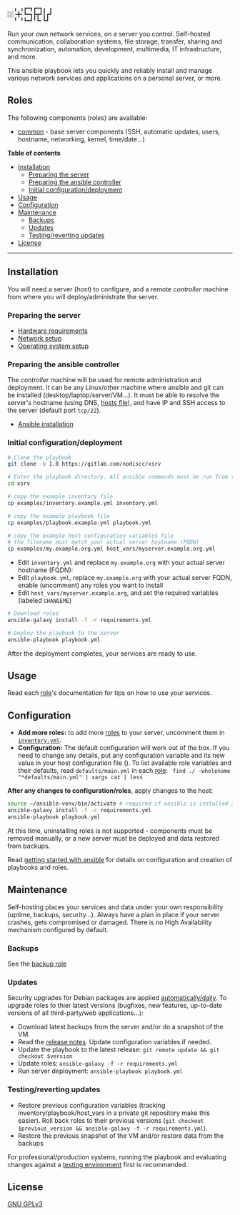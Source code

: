 ```
  ╻ ╻┏━┓┏━┓╻ ╻
░░╺╋╸┗━┓┣┳┛┃┏┛
  ╹ ╹┗━┛╹┗╸┗┛ 
```

Run your own network services, on a server you control. Self-hosted communication, collaboration systems, file storage, transfer, sharing and synchronization, automation, development, multimedia, IT infrastructure, and more.

This ansible playbook lets you quickly and reliably install and manage various network services and applications on a personal server, or more.

## Roles

The following components (_roles_) are available:

- [common](https://gitlab.com/nodiscc/ansible-xsrv-common) - base server components (SSH, automatic updates, users, hostname, networking, kernel, time/date...)

<!-- TODO demo screencast -->

**Table of contents**

<!-- MarkdownTOC -->

- [Installation](#installation)
  - [Preparing the server](#preparing-the-server)
  - [Preparing the ansible controller](#preparing-the-ansible-controller)
  - [Initial configuration/deployment](#initial-configurationdeployment)
- [Usage](#usage)
- [Configuration](#configuration)
- [Maintenance](#maintenance)
  - [Backups](#backups)
  - [Updates](#updates)
  - [Testing/reverting updates](#testingreverting-updates)
- [License](#license)

<!-- /MarkdownTOC -->

------------


## Installation

You will need a server (_host_) to configure, and a remote _controller_ machine from where you will deploy/administrate the server.


### Preparing the server

* [Hardware requirements](doc/hardware.md)
* [Network setup](doc/network.md)
* [Operating system setup](operating-system.md)


### Preparing the ansible controller

The _controller_ machine will be used for remote administration and deployment. It can be any Linux/other machine where ansible and git can be installed (desktop/laptop/server/VM...). It must be able to resolve the server's hostname (using DNS, [hosts file](https://en.wikipedia.org/wiki/Hosts_(file))), and have IP and SSH access to the server (default port `tcp/22`).

- [Ansible installation](doc/ansible-install.md)


### Initial configuration/deployment

```bash
# Clone the playbook
git clone -b 1.0 https://gitlab.com/nodiscc/xsrv

# Enter the playbook directory. All ansible commands must be run from this directory
cd xsrv

# copy the example inventory file
cp examples/inventory.example.yml inventory.yml

# copy the example playbook file
cp examples/playbook.example.yml playbook.yml

# copy the example host configuration variables file
# the filename must match your actual server hostname (FQDN)
cp examples/my.example.org.yml host_vars/myserver.example.org.yml
```

- Edit `inventory.yml` and replace `my.example.org` with your actual server hostname (FQDN):
- Edit `playbook.yml`, replace `my.example.org` with your actual server FQDN, enable (uncomment) any roles you want to install
- Edit `host_vars/myserver.example.org`, and set the required variables (labeled `CHANGEME`)

```bash
# Download roles
ansible-galaxy install -f -r requirements.yml

# Deploy the playbook to the server
ansible-playbook playbook.yml
```

After the deployment completes, your services are ready to use.


## Usage

Read each [role](#roles)'s documentation for tips on how to use your services.


## Configuration

- **Add more roles:** to add more [roles](#roles) to your server, uncomment them in [`inventory.yml`](inventory.yml).
- **Configuration:** The default configuration will work out of the box. If you need to change any details, put any configuration variable and its new value in your host configuration file (). To list available role variables and their defaults, read `defaults/main.yml` in each [role](#roles): `
find ./ -wholename "*defaults/main.yml" | xargs cat | less`

**After any changes to configuration/roles**, apply changes to the host:

```bash
source ~/ansible-venv/bin/activate # required if ansible is installed in a virtualenv
ansible-galaxy install -f -r requirements.yml
ansible-playbook playbook.yml
```

At this time, uninstalling roles is not supported - components must be removed manually, or a new server must be deployed and data restored from backups.

Read [getting started with ansible](doc/getting-started-with-ansible.md) for details on configuration and creation of playbooks and roles.


## Maintenance

Self-hosting places your services and data under your own responsibility (uptime, backups, security...). Always have a plan in place if your server crashes, gets compromised or damaged. There is no High Availability mechanism configured by default.


### Backups

See the [backup role](https://gitlab.com/nodiscc/ansible-xsrv-backup#documentation)


### Updates

Security upgrades for Debian packages are applied [automatically/daily](https://gitlab.com/nodiscc/ansible-xsrv-common). To upgrade roles to thier latest versions (bugfixes, new features, up-to-date versions of all third-party/web applications...):

- Download latest backups from the server and/or do a snapshot of the VM.
- Read the [release notes](CHANGELOG.md). Update configuration variables if needed.
- Update the playbook to the latest release: `git remote update && git checkout $version`
- Update roles: `ansible-galaxy -f -r requirements.yml`
- Run server deployment:  `ansible-playbook playbook.yml`


### Testing/reverting updates

- Restore previous configuration variables (tracking inventory/playbook/host_vars in a private git repository make this easier). Roll back roles to their previous versions (`git checkout $previous_version && ansible-galaxy -f -r requirements.yml`).
- Restore the previous snapshot of the VM and/or restore data from the backups

For professional/production systems, running the playbook and evaluating changes against a [testing environment](doc/getting-started-with-ansible.md#using-multiple-environments) first is recommended.


## License

[GNU GPLv3](LICENSE)

